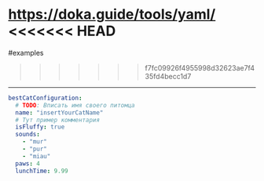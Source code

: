 https://doka.guide/tools/yaml/
<<<<<<< HEAD
=======

#examples
>>>>>>> f7fc09926f4955998d32623ae7f435fd4becc1d7
---
```yaml
bestCatConfiguration:
  # TODO: Вписать имя своего питомца
  name: "insertYourCatName"
  # Тут пример комментария
  isFluffy: true
  sounds:
    - "mur"
    - "pur"
    - "miau"
  paws: 4
  lunchTime: 9.99
```

